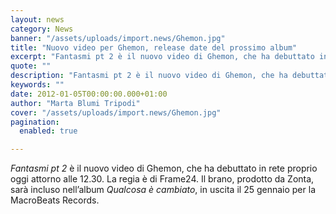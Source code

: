 ```yaml
---
layout: news
category: News
banner: "/assets/uploads/import.news/Ghemon.jpg"
title: "Nuovo video per Ghemon, release date del prossimo album"
excerpt: "Fantasmi pt 2 è il nuovo video di Ghemon, che ha debuttato in rete proprio oggi attorno alle 12.30. La regia è di Frame24. Il brano, prodotto da Zonta, sarà incluso nell’album Qualcosa è cambiato, in uscita il 25 gennaio per la MacroBeats Records.  "
quote: ""
description: "Fantasmi pt 2 è il nuovo video di Ghemon, che ha debuttato in rete proprio oggi attorno alle 12.30. La regia è di Frame24. Il brano, prodotto da Zonta, sarà incluso nell’album Qualcosa è cambiato, in uscita il 25 gennaio per la MacroBeats Records.  "
keywords: ""
date: 2012-01-05T00:00:00.000+01:00
author: "Marta Blumi Tripodi"
cover: "/assets/uploads/import.news/Ghemon.jpg"
pagination:
  enabled: true

---
```


_Fantasmi pt 2_ è il nuovo video di Ghemon, che ha debuttato in rete proprio oggi attorno alle 12.30\. La regia è di Frame24\. Il brano, prodotto da Zonta, sarà incluso nell’album _Qualcosa è cambiato_, in uscita il 25 gennaio per la MacroBeats Records.